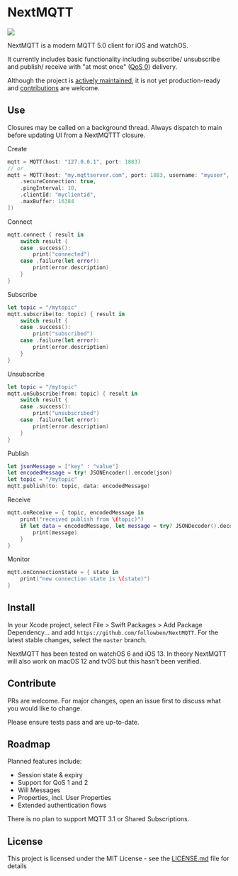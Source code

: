 # NextMQTT

![](https://github.com/followben/NextMQTT/workflows/Swift/badge.svg)

NextMQTT is a modern MQTT 5.0 client for iOS and watchOS.

It currently includes basic functionality including subscribe/ unsubscribe and publish/ receive with "at most once" ([QoS 0](https://docs.oasis-open.org/mqtt/mqtt/v5.0/os/mqtt-v5.0-os.html#_Toc3901235)) delivery.

Although the project is [actively maintained](#Roadmap), it is not yet production-ready and [contributions](#Contribute) are welcome.

## Use

Closures may be called on a background thread. Always dispatch to main before updating UI from a NextMQTTT closure.

Create
```swift
mqtt = MQTT(host: "127.0.0.1", port: 1883)
// or
mqtt = MQTT(host: "my.mqttserver.com", port: 1883, username: "myuser", password: "mypassword", options: [
    .secureConnection: true,
    .pingInterval: 10,
    .clientId: "myclientid",
    .maxBuffer: 16384
])
```

Connect
```swift
mqtt.connect { result in
    switch result {
    case .success():
        print("connected")
    case .failure(let error):
        print(error.description)
    }
}
```

Subscribe
```swift
let topic = "/mytopic"
mqtt.subscribe(to: topic) { result in
    switch result {
    case .success():
        print("subscribed")
    case .failure(let error):
        print(error.description)
    }
}
```

Unsubscribe
```swift
let topic = "/mytopic"
mqtt.unSubscribe(from: topic) { result in
    switch result {
    case .success():
        print("unsubscribed")
    case .failure(let error):
        print(error.description)
    }
}
```

Publish
```swift
let jsonMessage = ["key" : "value"]
let encodedMessage = try! JSONEncoder().encode(json)
let topic = "/mytopic"
mqtt.publish(to: topic, data: encodedMessage)
```

Receive 
```swift
mqtt.onReceive = { topic, encodedMessage in
    print("received publish from \(topic)")
    if let data = encodedMessage, let message = try? JSONDecoder().decode(Message.self, from: data) {
        print(message)
    }
}
```

Monitor 
```swift
mqtt.onConnectionState = { state in
    print("new connection state is \(state)")
}
```
## Install

In your Xcode project, select File > Swift Packages > Add Package Dependency... and add `https://github.com/followben/NextMQTT`. For the latest stable changes, select the `master` branch.

NextMQTT has been tested on watchOS 6 and iOS 13. In theory NextMQTT will also work on macOS 12 and tvOS but this hasn't been verified.

## Contribute
PRs are welcome. For major changes, open an issue first to discuss what you would like to change.

Please ensure tests pass and are up-to-date.

## Roadmap
Planned features include:
* Session state & expiry
* Support for QoS 1 and 2
* Will Messages
* Properties, incl. User Properties
* Extended authentication flows

There is no plan to support MQTT 3.1 or Shared Subscriptions.

## License

This project is licensed under the MIT License - see the [LICENSE.md](LICENSE.md) file for details
